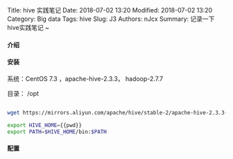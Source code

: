 Title: hive 实践笔记
Date: 2018-07-02 13:20
Modified: 2018-07-02 13:20
Category: Big data
Tags: hive
Slug: J3
Authors: nJcx
Summary: 记录一下hive实践笔记 ~


#### 介绍


#### 安装

系统：CentOS 7.3 ，apache-hive-2.3.3， hadoop-2.7.7

目录： /opt 

```bash

wget https://mirrors.aliyun.com/apache/hive/stable-2/apache-hive-2.3.3-bin.tar.gz | tar -zxvf 

```

```bash
export HIVE_HOME={{pwd}}
export PATH=$HIVE_HOME/bin:$PATH
```

#### 配置